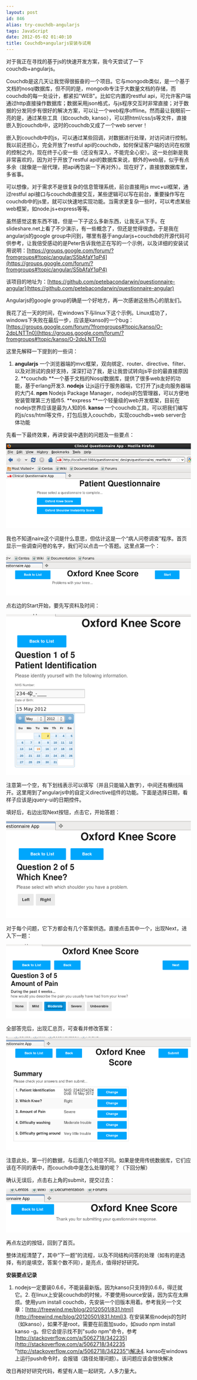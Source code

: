 ```yaml
---
layout: post
id: 846
alias: try-couchdb-angularjs
tags: JavaScript
date: 2012-05-02 01:40:10
title: Couchdb+angularjs安装与试用
---
```


对于我正在寻找的基于js的快速开发方案，我今天尝试了一下couchdb+angularjs。

Couchdb是这几天让我觉得很振奋的一个项目。它与mongodb类似，是一个基于文档的nosql数据库，但不同的是，mongodb专注于大数量文档的存储，而couchdb的每一处设计，都紧扣"WEB"。比如它内置的restful api，可允许客户端通过http直接操作数据库；数据采用json格式，与js程序交互时非常直接；对于数据的分发同步有很好的解决方案，可以让一个web程序offline。然而最让我眼前一亮的是，通过某些工具（如couchdb, kanso），可以把html/css/js等文件，直接嵌入到couchdb中，这时的couchdb又成了一个web server！

嵌入到couchdb中的js，可以通过某些回调，对数据进行处理，对访问进行控制。我以前还担心，完全开放了restful api的couchdb，如何保证客户端的访问在权限的控制之内，现在终于心安一些（还没有深入，不能完全心安）。这一处创新是我非常喜欢的，因为对于开放了restful api的数据库来说，额外的web层，似乎有点多余（就像是一层代理，把api再包装一下再对外）。现在好了，直接放数据库里，多省事。

可以想像，对于需求不是很复杂的信息管理系统，前台直接用js mvc+ui框架，通过restful api接口与couchdb直接交互，某些逻辑可以写在前台，重要操作写在couchdb中的js里，就可以快速地实现功能。当需求更复杂一些时，可以考虑某些web框架，如node.js+express等等。

虽然感觉这套东西不错，但是一下子这么多新东西，让我无从下手。在slideshare.net上看了不少演示，有一些概念了，但还是觉得很虚。于是我在angularjs的google group中问到，哪里有基于angularjs+couchdb的开源代码可供参考，让我倍受感动的是Peter告诉我他正在写的一个示例，以及详细的安装试用说明：[https://groups.google.com/forum/?fromgroups#!topic/angular/S5bAfaY1qP4](https://groups.google.com/forum/?fromgroups#!topic/angular/S5bAfaY1qP4)

该项目的地址为：[https://github.com/petebacondarwin/questionnaire-angular](https://github.com/petebacondarwin/questionnaire-angular)

Angularjs的google group的确是一个好地方，再一次感谢这些热心的朋友们。

我花了近一天的时间，在windows下与linux下这个示例。Linux成功了，windows下失败在最后一步，应该是kanso的一个bug：[https://groups.google.com/forum/?fromgroups#!topic/kanso/O-2dpLNTTn0](https://groups.google.com/forum/?fromgroups#!topic/kanso/O-2dpLNTTn0)

这里先解释一下提到的一些词：

1.  **angularjs** 一个浏览器端的mvc框架，双向绑定、router、directive、filter、以及对测试的良好支持，深深打动了我，是让我尝试转向js平台的最直接原因2.  **couchdb **一个基于文档的Nosql数据库，提供了很多web友好的功能，基于erlang开发3.  **nodejs** 让js运行于服务器端，它打开了js走向服务器端的大门4.  **npm** Nodejs Package Manager，nodejs的包管理器，可以方便地安装管理第三方插件5.  **express **一个轻量级的web开发框架，目前在nodejs世界应该是最为人知的6.  **kanso** 一个couchdb工具，可以把我们编写的js/css/html等文件，打包后放入couchdb，实现couchdb+web server合体功能

先看一下最终效果，再讲安装中遇到的问题及一些要点：

[![image](/user_images/846-1.png "image")](/user_images/846-1.png)

我也不知道naire这个词是什么意思，但估计这是一个“病人问卷调查”程序。首页显示一些调查问卷的名字，我们可以点击一个答题。这里点第一个：

[![image](/user_images/846-3.png "image")](/user_images/846-3.png)

点右边的Start开始，要先写资料及时间：

[![image](/user_images/846-5.png "image")](/user_images/846-5.png)

注意第一个空，有下划线表示可以填写（并且只能输入数字），中间还有横线隔开。这里用到了angularjs中的自定义directive组件的功能。下面是选择日期，看样子应该是jquery-ui的日期控件。

填好后，右边出现Next按钮，点击它，开始答题：

[![image](/user_images/846-7.png "image")](/user_images/846-7.png)

对于每个问题，它下方都会有几个答案供选。直接点击其中一个，出现Next，进入下一题：

[![image](/user_images/846-9.png "image")](/user_images/846-9.png)

全部答完后，出现汇总页，可查看并修改答案：

[![image](/user_images/846-11.png "image")](/user_images/846-11.png)

注意此处，第一行的数据，与后面几个明显不同。如果是使用传统数据库，它们应该在不同的表中，而couchdb中是怎么处理的呢？（下回分解）

确认无误后，点击右上角的submit，提交过去：

[![image](/user_images/846-13.png "image")](/user_images/846-13.png)

再点左边的按钮，回到了首页。

整体流程清楚了，其中“下一题”的流程，以及不同结构问答的处理（如有的是选择，有的是填空，答案个数不同），是亮点，值得好好研究。

**安装要点记录**

1.  nodejs一定要装0.6.6，不能装最新版。因为kanso只支持到0.6.6，得迁就它。2.  在linux上安装couchdb的时候，不要使用source安装，因为实在太麻烦。使用yum install couchdb，先安装一个旧版本用着。参考我另一个文章：[http://freewind.me/blog/20120501/831.html](http://freewind.me/blog/20120501/831.html)3.  在安装某些nodejs的包时（如kanso），如果不是root，需要在前面加sudo，如sudo npm install kanso -g。但它会提示找不到"sudo npm"命令，参考[http://stackoverflow.com/a/5062718/342235](http://stackoverflow.com/a/5062718/342235 "http://stackoverflow.com/a/5062718/342235")解决4.  kanso在windows上运行push命令时，会报错（路径处理问题）。该问题应该会很快解决

改日再好好研究代码，希望有人能一起研究，人多力量大。
